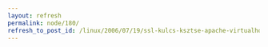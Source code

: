 ```yaml
---
layout: refresh
permalink: node/180/
refresh_to_post_id: /linux/2006/07/19/ssl-kulcs-ksztse-apache-virtualhost-hoz-debian-on-democa-val
---
```

